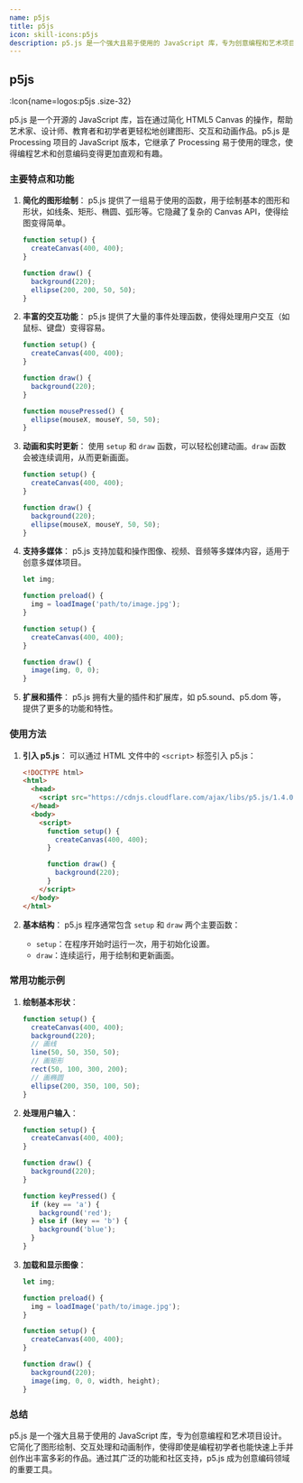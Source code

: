 ```yaml
---
name: p5js
title: p5js
icon: skill-icons:p5js
description: p5.js 是一个强大且易于使用的 JavaScript 库，专为创意编程和艺术项目设计。它简化了图形绘制、交互处理和动画制作，使得即使是编程初学者也能快速上手并创作出丰富多彩的作品。通过其广泛的功能和社区支持，p5.js 成为创意编码领域的重要工具。
---
```


## p5js

:Icon{name=logos:p5js .size-32}

p5.js 是一个开源的 JavaScript 库，旨在通过简化 HTML5 Canvas 的操作，帮助艺术家、设计师、教育者和初学者更轻松地创建图形、交互和动画作品。p5.js 是 Processing 项目的 JavaScript 版本，它继承了 Processing 易于使用的理念，使得编程艺术和创意编码变得更加直观和有趣。

### 主要特点和功能

1. **简化的图形绘制**：
   p5.js 提供了一组易于使用的函数，用于绘制基本的图形和形状，如线条、矩形、椭圆、弧形等。它隐藏了复杂的 Canvas API，使得绘图变得简单。

   ```javascript
   function setup() {
     createCanvas(400, 400);
   }

   function draw() {
     background(220);
     ellipse(200, 200, 50, 50);
   }
   ```

2. **丰富的交互功能**：
   p5.js 提供了大量的事件处理函数，使得处理用户交互（如鼠标、键盘）变得容易。

   ```javascript
   function setup() {
     createCanvas(400, 400);
   }

   function draw() {
     background(220);
   }

   function mousePressed() {
     ellipse(mouseX, mouseY, 50, 50);
   }
   ```

3. **动画和实时更新**：
   使用 `setup` 和 `draw` 函数，可以轻松创建动画。`draw` 函数会被连续调用，从而更新画面。

   ```javascript
   function setup() {
     createCanvas(400, 400);
   }

   function draw() {
     background(220);
     ellipse(mouseX, mouseY, 50, 50);
   }
   ```

4. **支持多媒体**：
   p5.js 支持加载和操作图像、视频、音频等多媒体内容，适用于创意多媒体项目。

   ```javascript
   let img;

   function preload() {
     img = loadImage('path/to/image.jpg');
   }

   function setup() {
     createCanvas(400, 400);
   }

   function draw() {
     image(img, 0, 0);
   }
   ```

5. **扩展和插件**：
   p5.js 拥有大量的插件和扩展库，如 p5.sound、p5.dom 等，提供了更多的功能和特性。

### 使用方法

1. **引入 p5.js**：
   可以通过 HTML 文件中的 `<script>` 标签引入 p5.js：

   ```html
   <!DOCTYPE html>
   <html>
     <head>
       <script src="https://cdnjs.cloudflare.com/ajax/libs/p5.js/1.4.0/p5.js"></script>
     </head>
     <body>
       <script>
         function setup() {
           createCanvas(400, 400);
         }

         function draw() {
           background(220);
         }
       </script>
     </body>
   </html>
   ```

2. **基本结构**：
   p5.js 程序通常包含 `setup` 和 `draw` 两个主要函数：
   - `setup`：在程序开始时运行一次，用于初始化设置。
   - `draw`：连续运行，用于绘制和更新画面。

### 常用功能示例

1. **绘制基本形状**：

   ```javascript
   function setup() {
     createCanvas(400, 400);
     background(220);
     // 画线
     line(50, 50, 350, 50);
     // 画矩形
     rect(50, 100, 300, 200);
     // 画椭圆
     ellipse(200, 350, 100, 50);
   }
   ```

2. **处理用户输入**：

   ```javascript
   function setup() {
     createCanvas(400, 400);
   }

   function draw() {
     background(220);
   }

   function keyPressed() {
     if (key == 'a') {
       background('red');
     } else if (key == 'b') {
       background('blue');
     }
   }
   ```

3. **加载和显示图像**：

   ```javascript
   let img;

   function preload() {
     img = loadImage('path/to/image.jpg');
   }

   function setup() {
     createCanvas(400, 400);
   }

   function draw() {
     background(220);
     image(img, 0, 0, width, height);
   }
   ```

### 总结

p5.js 是一个强大且易于使用的 JavaScript 库，专为创意编程和艺术项目设计。它简化了图形绘制、交互处理和动画制作，使得即使是编程初学者也能快速上手并创作出丰富多彩的作品。通过其广泛的功能和社区支持，p5.js 成为创意编码领域的重要工具。

